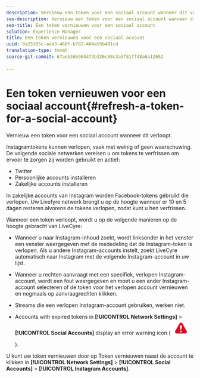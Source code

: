 ```yaml
---
description: Vernieuw een token voor een sociaal account wanneer dit verloopt.
seo-description: Vernieuw een token voor een sociaal account wanneer dit verloopt.
seo-title: Een token vernieuwen voor een sociaal account
solution: Experience Manager
title: Een token vernieuwen voor een sociaal account
uuid: 8a25305c-aaa3-460f-b782-404a55b491cd
translation-type: tm+mt
source-git-commit: 67aeb3de964473b326c88c3a3f81ff48a6a12652

---
```



# Een token vernieuwen voor een sociaal account{#refresh-a-token-for-a-social-account}

Vernieuw een token voor een sociaal account wanneer dit verloopt.

Instagramtokens kunnen verlopen, vaak met weinig of geen waarschuwing. De volgende sociale netwerken vereisen u om tokens te verfrissen om ervoor te zorgen zij worden gebruikt en actief:

* Twitter
* Persoonlijke accounts installeren
* Zakelijke accounts installeren

In zakelijke accounts van Instagram worden Facebook-tokens gebruikt die verlopen. Uw Livefyre netwerk brengt u op de hoogte wanneer er 10 en 5 dagen resteren alvorens de tokens verlopen, zodat kunt u hen verfrissen.

Wanneer een token verloopt, wordt u op de volgende manieren op de hoogte gebracht van LiveCyre:

* Wanneer u naar Instagram-inhoud zoekt, wordt linksonder in het venster een venster weergegeven met de mededeling dat de Instagram-token is verlopen. Als u andere Instagram-accounts instelt, zoekt LiveCyre automatisch naar Instagram met de volgende Instagram-account in uw lijst.
* Wanneer u rechten aanvraagt met een specifiek, verlopen Instagram-account, wordt een fout weergegeven en moet u een ander Instagram-account selecteren of de token voor het verlopen account vernieuwen en nogmaals op aanvraagrechten klikken.
* Streams die een verlopen Instagram-account gebruiken, werken niet.
* Accounts with expired tokens in **[!UICONTROL Network Settings]** > **[!UICONTROL Social Accounts]** display an error warning icon ( ![](assets/warningError.png)

   ).

U kunt uw token vernieuwen door op Token vernieuwen naast de account te klikken in **[!UICONTROL Network Settings]** > **[!UICONTROL Social Accounts]** > **[!UICONTROL Instagram Accounts]**.

